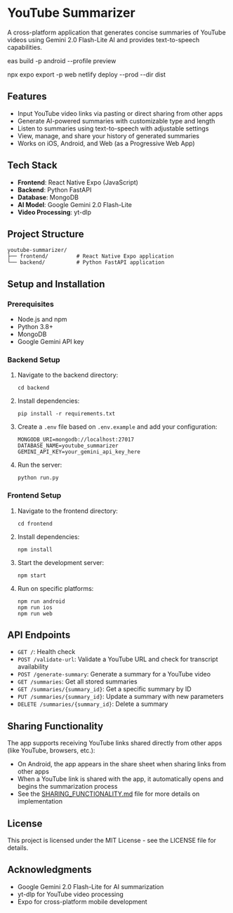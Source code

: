 # YouTube Summarizer

A cross-platform application that generates concise summaries of YouTube videos using Gemini 2.0 Flash-Lite AI and provides text-to-speech capabilities.

eas build -p android --profile preview


npx expo export -p web
netlify deploy --prod --dir dist


## Features

-   Input YouTube video links via pasting or direct sharing from other apps
-   Generate AI-powered summaries with customizable type and length
-   Listen to summaries using text-to-speech with adjustable settings
-   View, manage, and share your history of generated summaries
-   Works on iOS, Android, and Web (as a Progressive Web App)

## Tech Stack

-   **Frontend**: React Native Expo (JavaScript)
-   **Backend**: Python FastAPI
-   **Database**: MongoDB
-   **AI Model**: Google Gemini 2.0 Flash-Lite
-   **Video Processing**: yt-dlp

## Project Structure

```
youtube-summarizer/
├── frontend/         # React Native Expo application
└── backend/          # Python FastAPI application
```

## Setup and Installation

### Prerequisites

-   Node.js and npm
-   Python 3.8+
-   MongoDB
-   Google Gemini API key

### Backend Setup

1. Navigate to the backend directory:

    ```
    cd backend
    ```

2. Install dependencies:

    ```
    pip install -r requirements.txt
    ```

3. Create a `.env` file based on `.env.example` and add your configuration:

    ```
    MONGODB_URI=mongodb://localhost:27017
    DATABASE_NAME=youtube_summarizer
    GEMINI_API_KEY=your_gemini_api_key_here
    ```

4. Run the server:
    ```
    python run.py
    ```

### Frontend Setup

1. Navigate to the frontend directory:

    ```
    cd frontend
    ```

2. Install dependencies:

    ```
    npm install
    ```

3. Start the development server:

    ```
    npm start
    ```

4. Run on specific platforms:
    ```
    npm run android
    npm run ios
    npm run web
    ```

## API Endpoints

-   `GET /`: Health check
-   `POST /validate-url`: Validate a YouTube URL and check for transcript availability
-   `POST /generate-summary`: Generate a summary for a YouTube video
-   `GET /summaries`: Get all stored summaries
-   `GET /summaries/{summary_id}`: Get a specific summary by ID
-   `PUT /summaries/{summary_id}`: Update a summary with new parameters
-   `DELETE /summaries/{summary_id}`: Delete a summary

## Sharing Functionality

The app supports receiving YouTube links shared directly from other apps (like YouTube, browsers, etc.):

-   On Android, the app appears in the share sheet when sharing links from other apps
-   When a YouTube link is shared with the app, it automatically opens and begins the summarization process
-   See the [SHARING_FUNCTIONALITY.md](SHARING_FUNCTIONALITY.md) file for more details on implementation

## License

This project is licensed under the MIT License - see the LICENSE file for details.

## Acknowledgments

-   Google Gemini 2.0 Flash-Lite for AI summarization
-   yt-dlp for YouTube video processing
-   Expo for cross-platform mobile development
